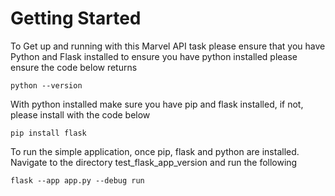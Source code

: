 # Getting Started
To Get up and running with this Marvel API task please ensure that you have Python and Flask installed
to ensure you have python installed please ensure the code below returns

    python --version

With python installed make sure you have pip and flask installed, if not, please install with the code below

    pip install flask

To run the simple application, once pip, flask and python are installed. Navigate to the directory test_flask_app_version and run the following

    flask --app app.py --debug run